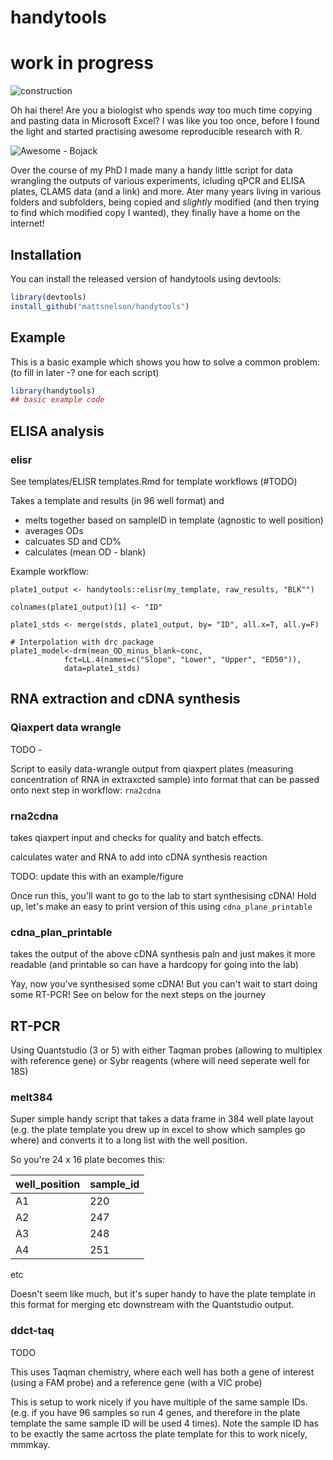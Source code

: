 # handytools

<!-- badges: start -->
<!-- badges: end -->

# work in progress

![construction](https://rsl.ethz.ch/research/researchtopics/dfab/_jcr_content/par/fullwidthimage/image.imageformat.fullwidth.299214605.jpg)



Oh hai there! Are you a biologist who spends *way* too much time copying and pasting data in Microsoft Excel? I was like you too once, before I found the light and started practising awesome reproducible research with R.

![Awesome - Bojack](https://media.giphy.com/media/xT0GqH01ZyKwd3aT3G/giphy.gif)

Over the course of my PhD I made many a handy little script for data wrangling the outputs of various experiments, icluding qPCR and ELISA plates, CLAMS data (and a link) and more. Ater many years living in various folders and subfolders, being copied and *slightly* modified (and then trying to find which modified copy I wanted), they finally have a home on the internet!

## Installation

You can install the released version of handytools using devtools:

``` r
library(devtools)
install_github("mattsnelson/handytools")
```

## Example

This is a basic example which shows you how to solve a common problem: (to fill in later -? one for each script)

``` r
library(handytools)
## basic example code
```

## ELISA analysis

### elisr
See templates/ELISR templates.Rmd for template workflows (#TODO)

Takes a template and results (in 96 well format) and 
 - melts together based on sampleID in template (agnostic to well position)
 - averages ODs
 - calcuates SD and CD%
 - calculates (mean OD - blank)

Example workflow:
```  
plate1_output <- handytools::elisr(my_template, raw_results, "BLK"")

colnames(plate1_output)[1] <- "ID"

plate1_stds <- merge(stds, plate1_output, by= "ID", all.x=T, all.y=F) 

# Interpolation with drc package
plate1_model<-drm(mean_OD_minus_blank~conc,
            fct=LL.4(names=c("Slope", "Lower", "Upper", "ED50")),
            data=plate1_stds)
```

## RNA extraction and cDNA synthesis

### Qiaxpert data wrangle
TODO -  

Script to easily data-wrangle output from qiaxpert plates (measuring concentration of RNA in extraxcted sample) into format that can be passed onto next step in workflow: `rna2cdna`  

### rna2cdna

takes qiaxpert input and checks for quality and batch effects.

calculates water and RNA to add into cDNA synthesis reaction

TODO: update this with an example/figure

Once run this, you'll want to go to the lab to start synthesising cDNA! Hold up, let's make an easy to print version of this using `cdna_plane_printable`  

### cdna_plan_printable

takes the output of the above cDNA synthesis paln and just makes it more readable (and printable so can have a hardcopy for going into the lab)

Yay, now you've synthesised some cDNA! But you can't wait to start doing some RT-PCR! See on below for the next steps on the journey

## RT-PCR

Using Quantstudio (3 or 5) with either Taqman probes (allowing to multiplex with reference gene) or Sybr reagents (where will need seperate well for 18S)

### melt384

Super simple handy script that takes a data frame in 384 well plate layout (e.g. the plate template you drew up in excel to show which samples go where) and converts it to a long list with the well position.

So you're 24 x 16 plate becomes this:

|  well_position | sample_id |
|----|---|
| A1  | 220 | 
| A2  | 247 |
| A3  | 248 |
| A4  | 251 |
etc

Doesn't seem like much, but it's super handy to have the plate template in this format for merging etc downstream with the Quantstudio output.

### ddct-taq

TODO

This uses Taqman chemistry, where each well has both a gene of interest (using a FAM probe) and a reference gene (with a VIC probe)

This is setup to work nicely if you have multiple of the same sample IDs. (e.g. if you have 96 samples so run 4 genes, and therefore in the plate template the same sample ID will be used 4 times). Note the sample ID has to be exactly the same acrtoss the plate template for this to work nicely, mmmkay.

